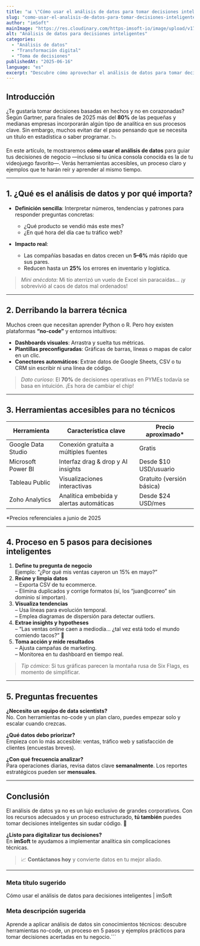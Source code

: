 ```yaml
---
title: "📊 \"Cómo usar el análisis de datos para tomar decisiones inteligentes (incluso si no eres técnico)\""
slug: "como-usar-el-analisis-de-datos-para-tomar-decisiones-inteligentes-incluso-si-no-eres-tecnico"
author: "imSoft"
mainImage: "https://res.cloudinary.com/https-imsoft-io/image/upload/v1750115994/imsoft-images/articles/como-usar-el-analisis-de-datos-para-tomar-decisiones-inteligentes-incluso-si-no-eres-tecnico.png"
alt: "Análisis de datos para decisiones inteligentes"
categories:
  - "Análisis de datos"
  - "Transformación digital"
  - "Toma de decisiones"
publishedAt: "2025-06-16"
language: "es"
excerpt: "Descubre cómo aprovechar el análisis de datos para tomar decisiones acertadas en tu negocio, sin necesidad de conocimientos técnicos."
---
```


## Introducción

¿Te gustaría tomar decisiones basadas en hechos y no en corazonadas? Según Gartner, para finales de 2025 más del **80%** de las pequeñas y medianas empresas incorporarán algún tipo de analítica en sus procesos clave. Sin embargo, muchos evitan dar el paso pensando que se necesita un título en estadística o saber programar. 📉

En este artículo, te mostraremos **cómo usar el análisis de datos** para guiar tus decisiones de negocio —incluso si tu única consola conocida es la de tu videojuego favorito—. Verás herramientas accesibles, un proceso claro y ejemplos que te harán reír y aprender al mismo tiempo.

---

## 1. ¿Qué es el análisis de datos y por qué importa?

- **Definición sencilla**: Interpretar números, tendencias y patrones para responder preguntas concretas:  
  - ¿Qué producto se vendió más este mes?  
  - ¿En qué hora del día cae tu tráfico web?  

- **Impacto real**:  
  - Las compañías basadas en datos crecen un **5–6%** más rápido que sus pares.  
  - Reducen hasta un **25%** los errores en inventario y logística.  

> _Mini anécdota_: Mi tío aterrizó un vuelo de Excel sin paracaídas… ¡y sobrevivió al caos de datos mal ordenados!

---

## 2. Derribando la barrera técnica

Muchos creen que necesitan aprender Python o R. Pero hoy existen plataformas **“no-code”** y entornos intuitivos:

- **Dashboards visuales**: Arrastra y suelta tus métricas.  
- **Plantillas preconfiguradas**: Gráficas de barras, líneas o mapas de calor en un clic.  
- **Conectores automáticos**: Extrae datos de Google Sheets, CSV o tu CRM sin escribir ni una línea de código.

> _Dato curioso_: El **70%** de decisiones operativas en PYMEs todavía se basa en intuición. ¡Es hora de cambiar el chip!

---

## 3. Herramientas accesibles para no técnicos

| Herramienta      | Característica clave                   | Precio aproximado*      |
|------------------|----------------------------------------|-------------------------|
| Google Data Studio | Conexión gratuita a múltiples fuentes | Gratis                  |
| Microsoft Power BI | Interfaz drag & drop y AI insights   | Desde \$10 USD/usuario  |
| Tableau Public   | Visualizaciones interactivas           | Gratuito (versión básica) |
| Zoho Analytics   | Analítica embebida y alertas automáticas | Desde \$24 USD/mes      |

*Precios referenciales a junio de 2025

---

## 4. Proceso en 5 pasos para decisiones inteligentes

1. **Define tu pregunta de negocio**  
   Ejemplo: “¿Por qué mis ventas cayeron un 15% en mayo?”  
2. **Reúne y limpia datos**  
   – Exporta CSV de tu ecommerce.  
   – Elimina duplicados y corrige formatos (sí, los “juan@correo” sin dominio sí importan).  
3. **Visualiza tendencias**  
   – Usa líneas para evolución temporal.  
   – Emplea diagramas de dispersión para detectar outliers.  
4. **Extrae insights y hypotheses**  
   – “Las ventas online caen a mediodía… ¿tal vez está todo el mundo comiendo tacos?” 🌮  
5. **Toma acción y mide resultados**  
   – Ajusta campañas de marketing.  
   – Monitorea en tu dashboard en tiempo real.  

> _Tip cómico_: Si tus gráficas parecen la montaña rusa de Six Flags, es momento de simplificar.

---

## 5. Preguntas frecuentes

**¿Necesito un equipo de data scientists?**  
No. Con herramientas no-code y un plan claro, puedes empezar solo y escalar cuando crezcas.

**¿Qué datos debo priorizar?**  
Empieza con lo más accesible: ventas, tráfico web y satisfacción de clientes (encuestas breves).

**¿Con qué frecuencia analizar?**  
Para operaciones diarias, revisa datos clave **semanalmente**. Los reportes estratégicos pueden ser **mensuales**.

---

## Conclusión

El análisis de datos ya no es un lujo exclusivo de grandes corporativos. Con los recursos adecuados y un proceso estructurado, **tú también** puedes tomar decisiones inteligentes sin sudar código. 🚀

**¿Listo para digitalizar tus decisiones?**  
En **imSoft** te ayudamos a implementar analítica sin complicaciones técnicas.  
> 📈 **Contáctanos hoy** y convierte datos en tu mejor aliado.

---

### Meta título sugerido  
Cómo usar el análisis de datos para decisiones inteligentes | imSoft

### Meta descripción sugerida  
Aprende a aplicar análisis de datos sin conocimientos técnicos: descubre herramientas no-code, un proceso en 5 pasos y ejemplos prácticos para tomar decisiones acertadas en tu negocio.```

